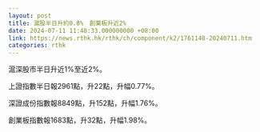 ```yaml
---
layout: post
title: 滬股半日升約0.8%　創業板升近2%
date: 2024-07-11 11:48:33.000000000 +08:00
link: https://news.rthk.hk/rthk/ch/component/k2/1761140-20240711.htm
categories: rthk
---
```


滬深股市半日升近1%至近2%。

上證指數半日報2961點，升22點，升幅0.77%。

深證成份指數報8849點，升152點，升幅1.76%。

創業板指數報1683點，升32點，升幅1.98%。
